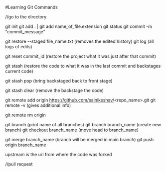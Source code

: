 #Learning Git Commands

//go to the directory

git init
git add .  |  git add name_of_file.extension
git status
git commit -m "commit_message"

git restore --staged file_name.txt  (removes the edited history)
git log (all logs of edits)

git reset commit_id  (restore the project what it was just after that commit)

git stash  (restore the code to what it was in the last commit and backstages current code)

git stash pop  (bring backstaged back to front stage)

git stash clear  (remove the backstage the code)

git remote add origin https://github.com/sainikeshav/<repo_name>.git
git remote -v (gives additional info)

git remote rm origin

git branch  (print name of all branches)
git branch branch_name (create new branch)
git checkout branch_name (move head to branch_name)

git merge branch_name  (branch will be merged in main branch)
git push origin branch_name

upstream is the url from where the code was forked


//pull request
